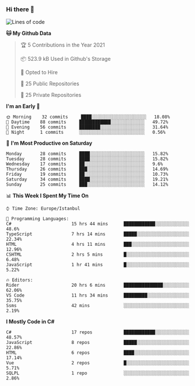 ### Hi there 👋

<!--START_SECTION:waka-->
![Lines of code](https://img.shields.io/badge/From%20Hello%20World%20I%27ve%20Written-5.4%20million%20lines%20of%20code-blue)

**🐱 My Github Data** 

> 🏆 5 Contributions in the Year 2021
 > 
> 📦 523.9 kB Used in Github's Storage 
 > 
> 💼 Opted to Hire
 > 
> 📜 25 Public Repositories 
 > 
> 🔑 25 Private Repositories  
 > 
**I'm an Early 🐤** 

```text
🌞 Morning    32 commits     ████░░░░░░░░░░░░░░░░░░░░░   18.08% 
🌆 Daytime    88 commits     ████████████░░░░░░░░░░░░░   49.72% 
🌃 Evening    56 commits     ████████░░░░░░░░░░░░░░░░░   31.64% 
🌙 Night      1 commits      ░░░░░░░░░░░░░░░░░░░░░░░░░   0.56%

```
📅 **I'm Most Productive on Saturday** 

```text
Monday       28 commits     ████░░░░░░░░░░░░░░░░░░░░░   15.82% 
Tuesday      28 commits     ████░░░░░░░░░░░░░░░░░░░░░   15.82% 
Wednesday    17 commits     ██░░░░░░░░░░░░░░░░░░░░░░░   9.6% 
Thursday     26 commits     ███░░░░░░░░░░░░░░░░░░░░░░   14.69% 
Friday       19 commits     ██░░░░░░░░░░░░░░░░░░░░░░░   10.73% 
Saturday     34 commits     ████░░░░░░░░░░░░░░░░░░░░░   19.21% 
Sunday       25 commits     ███░░░░░░░░░░░░░░░░░░░░░░   14.12%

```


📊 **This Week I Spent My Time On** 

```text
⌚︎ Time Zone: Europe/Istanbul

💬 Programming Languages: 
C#                       15 hrs 44 mins      ████████████░░░░░░░░░░░░░   48.6% 
TypeScript               7 hrs 14 mins       █████░░░░░░░░░░░░░░░░░░░░   22.34% 
HTML                     4 hrs 11 mins       ███░░░░░░░░░░░░░░░░░░░░░░   12.96% 
CSHTML                   2 hrs 5 mins        █░░░░░░░░░░░░░░░░░░░░░░░░   6.48% 
JavaScript               1 hr 41 mins        █░░░░░░░░░░░░░░░░░░░░░░░░   5.22%

🔥 Editors: 
Rider                    20 hrs 6 mins       ███████████████░░░░░░░░░░   62.06% 
VS Code                  11 hrs 34 mins      █████████░░░░░░░░░░░░░░░░   35.75% 
Ssms                     42 mins             ░░░░░░░░░░░░░░░░░░░░░░░░░   2.19%

```

**I Mostly Code in C#** 

```text
C#                       17 repos            ████████████░░░░░░░░░░░░░   48.57% 
JavaScript               8 repos             █████░░░░░░░░░░░░░░░░░░░░   22.86% 
HTML                     6 repos             ████░░░░░░░░░░░░░░░░░░░░░   17.14% 
Vue                      2 repos             █░░░░░░░░░░░░░░░░░░░░░░░░   5.71% 
SQLPL                    1 repo              ░░░░░░░░░░░░░░░░░░░░░░░░░   2.86%

```



<!--END_SECTION:waka-->

<!--
**ebubekirdinc/ebubekirdinc** is a ✨ _special_ ✨ repository because its `README.md` (this file) appears on your GitHub profile.

Here are some ideas to get you started:

- 🔭 I’m currently working on ...
- 🌱 I’m currently learning ...
- 👯 I’m looking to collaborate on ...
- 🤔 I’m looking for help with ...
- 💬 Ask me about ...
- 📫 How to reach me: ...
- 😄 Pronouns: ...
- ⚡ Fun fact: ...
-->
